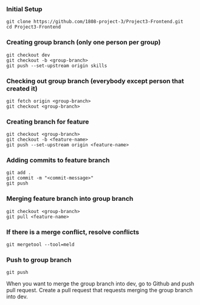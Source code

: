 ### Initial Setup
```
git clone https://github.com/1808-project-3/Project3-Frontend.git
cd Project3-Frontend
```

### Creating group branch (only one person per group)
```
git checkout dev
git checkout -b <group-branch>
git push --set-upstream origin skills
```

### Checking out group branch (everybody except person that created it)
```
git fetch origin <group-branch>
git checkout <group-branch>
```

### Creating branch for feature
```
git checkout <group-branch>
git checkout -b <feature-name>
git push --set-upstream origin <feature-name>
```

### Adding commits to feature branch
```
git add .
git commit -m "<commit-message>"
git push
```

### Merging feature branch into group branch
```
git checkout <group-branch>
git pull <feature-name>
```

### If there is a merge conflict, resolve conflicts
```
git mergetool --tool=meld
```

### Push to group branch
```
git push
```

When you want to merge the group branch into dev, go to Github and push pull request. Create a pull request that requests merging the group branch into dev.
